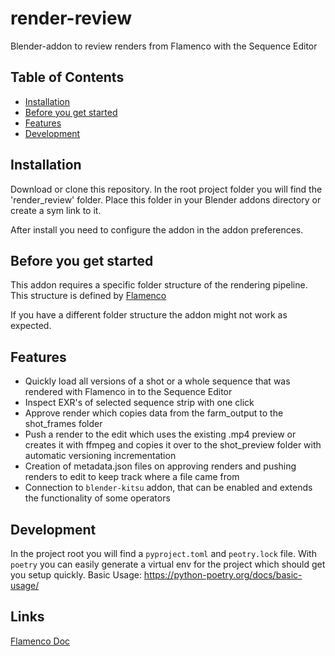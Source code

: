 # render-review
Blender-addon to review renders from Flamenco with the Sequence Editor

## Table of Contents
- [Installation](#installation)
- [Before you get started](#before-you-get-started)
- [Features](#features)
- [Development](#development)

## Installation
Download or clone this repository.
In the root project folder you will find the 'render_review' folder. Place this folder in your Blender addons directory or create a sym link to it.

After install you need to configure the addon in the addon preferences.

## Before you get started

This addon requires a specific folder structure of the rendering pipeline. This structure is defined by <a href="https://www.flamenco.io">Flamenco</a>

If you have a different folder structure the addon might not work as
expected.

## Features
- Quickly load all versions of a shot or a whole sequence that was rendered with Flamenco in to the Sequence Editor
- Inspect EXR's of selected sequence strip with one click
- Approve render which copies data from the farm_output to the shot_frames folder
- Push a render to the edit which uses the existing .mp4 preview or creates it with ffmpeg
and copies it over to the shot_preview folder with automatic versioning incrementation
- Creation of metadata.json files on approving renders and pushing renders to edit to keep track where a file came from
- Connection to `blender-kitsu` addon, that can be enabled and extends the functionality of some operators
## Development
In the project root you will find a `pyproject.toml` and `peotry.lock` file.
With `poetry` you can easily generate a virtual env for the project which should get you setup quickly.
Basic Usage: https://python-poetry.org/docs/basic-usage/

## Links

<a href="https://www.flamenco.io/docs/">Flamenco Doc</a>
